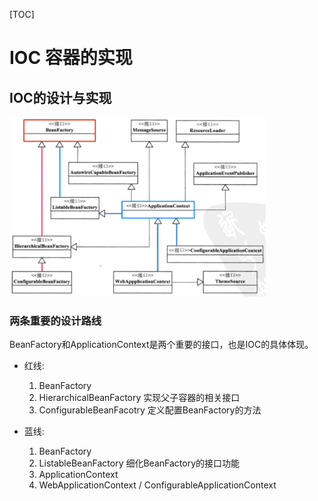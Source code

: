 [TOC]



# IOC 容器的实现

## IOC的设计与实现

<img src="img/ioc设计.png" alt="image-2019101720154519" style="zoom:40%;" />

### 两条重要的设计路线

BeanFactory和ApplicationContext是两个重要的接口，也是IOC的具体体现。

* 红线: 
  1. BeanFactory 
  2. HierarchicalBeanFactory 实现父子容器的相关接口
  3. ConfigurableBeanFacotry 定义配置BeanFactory的方法

* 蓝线: 
  1. BeanFactory 
  2. ListableBeanFactory 细化BeanFactory的接口功能
  3. ApplicationContext 
  4. WebApplicationContext / ConfigurableApplicationContext

